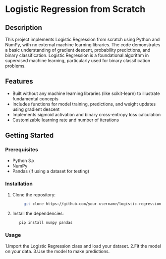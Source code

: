 # Logistic Regression from Scratch

## Description
This project implements Logistic Regression from scratch using Python and NumPy, with no external machine learning libraries. The code demonstrates a basic understanding of gradient descent, probability predictions, and binary classification. Logistic Regression is a foundational algorithm in supervised machine learning, particularly used for binary classification problems.

## Features
- Built without any machine learning libraries (like scikit-learn) to illustrate fundamental concepts
- Includes functions for model training, predictions, and weight updates using gradient descent
- Implements sigmoid activation and binary cross-entropy loss calculation
- Customizable learning rate and number of iterations


## Getting Started

### Prerequisites
- Python 3.x
- NumPy
- Pandas (if using a dataset for testing)

### Installation
1. Clone the repository:
   ```bash
        git clone https://github.com/your-username/logistic-regression-from-scratch.git
2. Install the dependencies:
   ```bash
      pip install numpy pandas

### Usage

1.Import the Logistic Regression class and load your dataset.
2.Fit the model on your data.
3.Use the model to make predictions.


